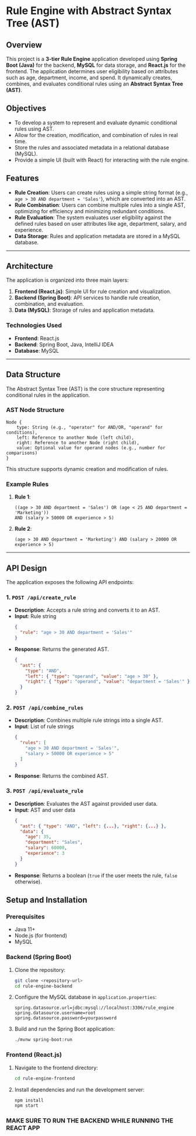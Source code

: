 
# Rule Engine with Abstract Syntax Tree (AST)

## Overview

This project is a **3-tier Rule Engine** application developed using **Spring Boot (Java)** for the backend, **MySQL** for data storage, and **React.js** for the frontend. The application determines user eligibility based on attributes such as age, department, income, and spend. It dynamically creates, combines, and evaluates conditional rules using an **Abstract Syntax Tree (AST)**.

## Objectives

- To develop a system to represent and evaluate dynamic conditional rules using AST.
- Allow for the creation, modification, and combination of rules in real time.
- Store the rules and associated metadata in a relational database (MySQL).
- Provide a simple UI (built with React) for interacting with the rule engine.

## Features

- **Rule Creation**: Users can create rules using a simple string format (e.g., `age > 30 AND department = 'Sales'`), which are converted into an AST.
- **Rule Combination**: Users can combine multiple rules into a single AST, optimizing for efficiency and minimizing redundant conditions.
- **Rule Evaluation**: The system evaluates user eligibility against the defined rules based on user attributes like age, department, salary, and experience.
- **Data Storage**: Rules and application metadata are stored in a MySQL database.

---

## Architecture

The application is organized into three main layers:

1. **Frontend (React.js)**: Simple UI for rule creation and visualization.
2. **Backend (Spring Boot)**: API services to handle rule creation, combination, and evaluation.
3. **Data (MySQL)**: Storage of rules and application metadata.

### Technologies Used

- **Frontend**: React.js
- **Backend**: Spring Boot, Java, IntelliJ IDEA
- **Database**: MySQL

---

## Data Structure

The Abstract Syntax Tree (AST) is the core structure representing conditional rules in the application.

### AST Node Structure

```plaintext
Node {
    type: String (e.g., "operator" for AND/OR, "operand" for conditions),
    left: Reference to another Node (left child),
    right: Reference to another Node (right child),
    value: Optional value for operand nodes (e.g., number for comparisons)
}
```

This structure supports dynamic creation and modification of rules.

### Example Rules

1. **Rule 1**:
   ```
   ((age > 30 AND department = 'Sales') OR (age < 25 AND department = 'Marketing')) 
   AND (salary > 50000 OR experience > 5)
   ```

2. **Rule 2**:
   ```
   (age > 30 AND department = 'Marketing') AND (salary > 20000 OR experience > 5)
   ```

---

## API Design

The application exposes the following API endpoints:

### 1. `POST /api/create_rule`

- **Description**: Accepts a rule string and converts it to an AST.
- **Input**: Rule string
  ```json
  {
    "rule": "age > 30 AND department = 'Sales'"
  }
  ```
- **Response**: Returns the generated AST.
  ```json
  {
    "ast": {
      "type": "AND",
      "left": { "type": "operand", "value": "age > 30" },
      "right": { "type": "operand", "value": "department = 'Sales'" }
    }
  }
  ```

### 2. `POST /api/combine_rules`

- **Description**: Combines multiple rule strings into a single AST.
- **Input**: List of rule strings
  ```json
  {
    "rules": [
      "age > 30 AND department = 'Sales'",
      "salary > 50000 OR experience > 5"
    ]
  }
  ```
- **Response**: Returns the combined AST.

### 3. `POST /api/evaluate_rule`

- **Description**: Evaluates the AST against provided user data.
- **Input**: AST and user data
  ```json
  {
    "ast": { "type": "AND", "left": {...}, "right": {...} },
    "data": {
      "age": 35,
      "department": "Sales",
      "salary": 60000,
      "experience": 3
    }
  }
  ```
- **Response**: Returns a boolean (`true` if the user meets the rule, `false` otherwise).

## Setup and Installation

### Prerequisites

- Java 11+
- Node.js (for frontend)
- MySQL

### Backend (Spring Boot)

1. Clone the repository:
   ```bash
   git clone <repository-url>
   cd rule-engine-backend
   ```

2. Configure the MySQL database in `application.properties`:
   ```properties
   spring.datasource.url=jdbc:mysql://localhost:3306/rule_engine
   spring.datasource.username=root
   spring.datasource.password=yourpassword
   ```

3. Build and run the Spring Boot application:
   ```bash
   ./mvnw spring-boot:run
   ```

### Frontend (React.js)

1. Navigate to the frontend directory:
   ```bash
   cd rule-engine-frontend
   ```

2. Install dependencies and run the development server:
   ```bash
   npm install
   npm start
   ```
### MAKE SURE TO RUN THE BACKEND WHILE RUNNING THE REACT APP
